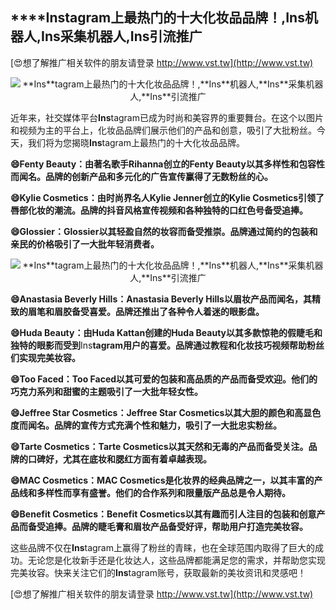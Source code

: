 ## ****Ins**tagram上最热门的十大化妆品品牌！,**Ins**机器人,**Ins**采集机器人,**Ins**引流推广**

[😍想了解推广相关软件的朋友请登录 http://www.vst.tw](http://www.vst.tw)

 <center><img src="https://vst.tw/MP4/tuiguang/png/2.png" alt="**Ins**tagram上最热门的十大化妆品品牌！,**Ins**机器人,**Ins**采集机器人,**Ins**引流推广"></center>

近年来，社交媒体平台**Ins**tagram已成为时尚和美容界的重要舞台。在这个以图片和视频为主的平台上，化妆品品牌们展示他们的产品和创意，吸引了大批粉丝。今天，我们将为您揭晓**Ins**tagram上最热门的十大化妆品品牌。

**😄Fenty Beauty：由著名歌手Rihanna创立的Fenty Beauty以其多样性和包容性而闻名。品牌的创新产品和多元化的广告宣传赢得了无数粉丝的心。**

**😄Kylie Cosmetics：由时尚界名人Kylie Jenner创立的Kylie Cosmetics引领了唇部化妆的潮流。品牌的抖音风格宣传视频和各种独特的口红色号备受追捧。**

**😄Glossier：Glossier以其轻盈自然的妆容而备受推崇。品牌通过简约的包装和亲民的价格吸引了一大批年轻消费者。**

 <center><img src="https://vst.tw/MP4/tuiguang/png/6.png" alt="**Ins**tagram上最热门的十大化妆品品牌！,**Ins**机器人,**Ins**采集机器人,**Ins**引流推广"></center>

**😄Anastasia Beverly Hills：Anastasia Beverly Hills以眉妆产品而闻名，其精致的眉笔和眉胶备受喜爱。品牌还推出了各种令人着迷的眼影盘。**

**😄Huda Beauty：由Huda Kattan创建的Huda Beauty以其多款惊艳的假睫毛和独特的眼影而受到**Ins**tagram用户的喜爱。品牌通过教程和化妆技巧视频帮助粉丝们实现完美妆容。**

**😄Too Faced：Too Faced以其可爱的包装和高品质的产品而备受欢迎。他们的巧克力系列和甜蜜的主题吸引了一大批年轻女性。**

**😄Jeffree Star Cosmetics：Jeffree Star Cosmetics以其大胆的颜色和高显色度而闻名。品牌的宣传方式充满个性和魅力，吸引了一大批忠实粉丝。**

**😄Tarte Cosmetics：Tarte Cosmetics以其天然和无毒的产品而备受关注。品牌的口碑好，尤其在底妆和腮红方面有着卓越表现。**

**😄MAC Cosmetics：MAC Cosmetics是化妆界的经典品牌之一，以其丰富的产品线和多样性而享有盛誉。他们的合作系列和限量版产品总是令人期待。**

**😄Benefit Cosmetics：Benefit Cosmetics以其有趣而引人注目的包装和创意产品而备受追捧。品牌的睫毛膏和眉妆产品备受好评，帮助用户打造完美妆容。**

这些品牌不仅在**Ins**tagram上赢得了粉丝的青睐，也在全球范围内取得了巨大的成功。无论您是化妆新手还是化妆达人，这些品牌都能满足您的需求，并帮助您实现完美妆容。快来关注它们的**Ins**tagram账号，获取最新的美妆资讯和灵感吧！

[😍想了解推广相关软件的朋友请登录 http://www.vst.tw](http://www.vst.tw)



